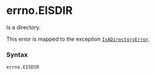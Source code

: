 # errno.EISDIR

Is a directory.

This error is mapped to the exception [`IsADirectoryError`](../../exceptions/IsADirectoryError.md).

### Syntax

```python
errno.EISDIR
```
